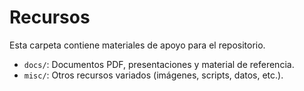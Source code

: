 # Recursos

Esta carpeta contiene materiales de apoyo para el repositorio.

- `docs/`: Documentos PDF, presentaciones y material de referencia.
- `misc/`: Otros recursos variados (imágenes, scripts, datos, etc.).
